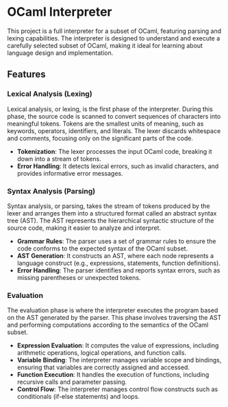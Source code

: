 # OCaml Interpreter

This project is a full interpreter for a subset of OCaml, featuring parsing and lexing capabilities. The interpreter is designed to understand and execute a carefully selected subset of OCaml, making it ideal for learning about language design and implementation.

## Features

### Lexical Analysis (Lexing)
Lexical analysis, or lexing, is the first phase of the interpreter. During this phase, the source code is scanned to convert sequences of characters into meaningful tokens. Tokens are the smallest units of meaning, such as keywords, operators, identifiers, and literals. The lexer discards whitespace and comments, focusing only on the significant parts of the code.

- **Tokenization**: The lexer processes the input OCaml code, breaking it down into a stream of tokens.
- **Error Handling**: It detects lexical errors, such as invalid characters, and provides informative error messages.

### Syntax Analysis (Parsing)
Syntax analysis, or parsing, takes the stream of tokens produced by the lexer and arranges them into a structured format called an abstract syntax tree (AST). The AST represents the hierarchical syntactic structure of the source code, making it easier to analyze and interpret.

- **Grammar Rules**: The parser uses a set of grammar rules to ensure the code conforms to the expected syntax of the OCaml subset.
- **AST Generation**: It constructs an AST, where each node represents a language construct (e.g., expressions, statements, function definitions).
- **Error Handling**: The parser identifies and reports syntax errors, such as missing parentheses or unexpected tokens.

### Evaluation
The evaluation phase is where the interpreter executes the program based on the AST generated by the parser. This phase involves traversing the AST and performing computations according to the semantics of the OCaml subset.

- **Expression Evaluation**: It computes the value of expressions, including arithmetic operations, logical operations, and function calls.
- **Variable Binding**: The interpreter manages variable scope and bindings, ensuring that variables are correctly assigned and accessed.
- **Function Execution**: It handles the execution of functions, including recursive calls and parameter passing.
- **Control Flow**: The interpreter manages control flow constructs such as conditionals (if-else statements) and loops.

